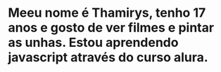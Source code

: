 # Meeu nome é Thamirys, tenho 17 anos e gosto de ver filmes e pintar as unhas. Estou aprendendo javascript através do curso alura.

